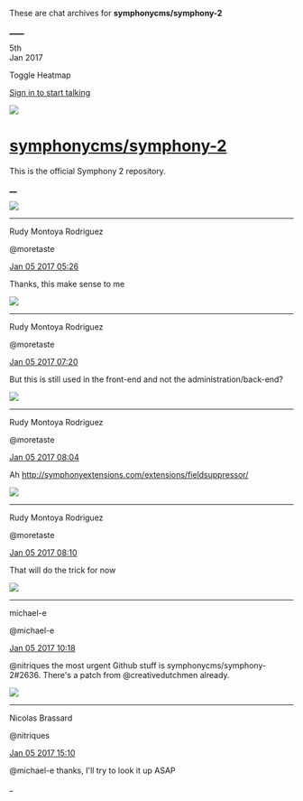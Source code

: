 These are chat archives for **symphonycms/symphony-2**

[__](/symphonycms/symphony-2/archives/2017/01/06)[__](/symphonycms/symphony-2/archives/2017/01/04)

5th  
Jan 2017

Toggle Heatmap

[Sign in to start talking](/login?action=login&button=archive-login)

![](https://avatars-02.gitter.im/group/iv/3/57542c45c43b8c601977197e?s=48)

#  [symphonycms/symphony-2](/symphonycms/symphony-2)

This is the official Symphony 2 repository.

[ __](/orgs/symphonycms/rooms "More symphonycms rooms")

![](https://avatars2.githubusercontent.com/u/857982?v=4&s=30)

____

Rudy Montoya Rodriguez

@moretaste

[Jan 05 2017
05:26](https://gitter.im/symphonycms/symphony-2?at=586dd8fcc02c1a3959eb871e)

Thanks, this make sense to me

![](https://avatars2.githubusercontent.com/u/857982?v=4&s=30)

____

Rudy Montoya Rodriguez

@moretaste

[Jan 05 2017
07:20](https://gitter.im/symphonycms/symphony-2?at=586df3c7c895451b75599925)

But this is still used in the front-end and not the administration/back-end?

![](https://avatars2.githubusercontent.com/u/857982?v=4&s=30)

____

Rudy Montoya Rodriguez

@moretaste

[Jan 05 2017
08:04](https://gitter.im/symphonycms/symphony-2?at=586dfdf39e6f00e74afb4a60)

Ah <http://symphonyextensions.com/extensions/fieldsuppressor/>

![](https://avatars2.githubusercontent.com/u/857982?v=4&s=30)

____

Rudy Montoya Rodriguez

@moretaste

[Jan 05 2017
08:10](https://gitter.im/symphonycms/symphony-2?at=586dff5cc02c1a3959ec1d33)

That will do the trick for now

![](https://avatars2.githubusercontent.com/u/40072?v=4&s=30)

____

michael-e

@michael-e

[Jan 05 2017
10:18](https://gitter.im/symphonycms/symphony-2?at=586e1d5d058ca96737cf05ce)

@nitriques the most urgent Github stuff is symphonycms/symphony-2#2636.
There's a patch from @creativedutchmen already.

![](https://avatars1.githubusercontent.com/u/771169?v=4&s=30)

____

Nicolas Brassard

@nitriques

[Jan 05 2017
15:10](https://gitter.im/symphonycms/symphony-2?at=586e61c9c895451b755bc801)

@michael-e thanks, I'll try to look it up ASAP

_

